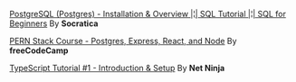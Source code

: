 [PostgreSQL (Postgres) - Installation & Overview |¦| SQL Tutorial |¦| SQL for Beginners](https://youtu.be/fZQI7nBu32M?si=YhgNnRVda4_YdLNP) By **Socratica**

[PERN Stack Course - Postgres, Express, React, and Node](https://youtu.be/ldYcgPKEZC8?si=xngmuIdCEMX2i_y4) By **freeCodeCamp**

[TypeScript Tutorial #1 - Introduction & Setup](https://youtu.be/2pZmKW9-I_k?si=nDUil9Yh_Ah-zfdF) By **Net Ninja**
